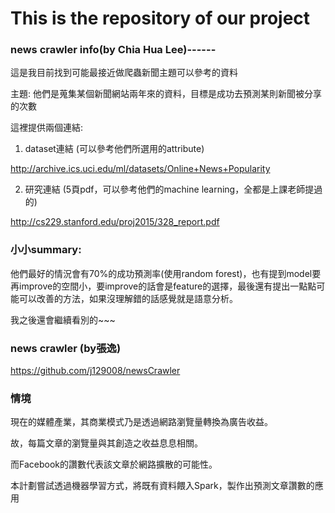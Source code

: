 # This is the repository of our project

### news crawler info(by Chia Hua Lee)------
這是我目前找到可能最接近做爬蟲新聞主題可以參考的資料

主題: 他們是蒐集某個新聞網站兩年來的資料，目標是成功去預測某則新聞被分享的次數

這裡提供兩個連結:

1. dataset連結 (可以參考他們所選用的attribute)

http://archive.ics.uci.edu/ml/datasets/Online+News+Popularity

2. 研究連結 (5頁pdf，可以參考他們的machine learning，全都是上課老師提過的)

http://cs229.stanford.edu/proj2015/328_report.pdf

### 小小summary:

他們最好的情況會有70%的成功預測率(使用random forest)，也有提到model要再improve的空間小，要improve的話會是feature的選擇，最後還有提出一點點可能可以改善的方法，如果沒理解錯的話感覺就是語意分析。

我之後還會繼續看別的~~~


### news crawler (by張逸)

https://github.com/j129008/newsCrawler


### 情境

現在的媒體產業，其商業模式乃是透過網路瀏覽量轉換為廣告收益。

故，每篇文章的瀏覽量與其創造之收益息息相關。

而Facebook的讚數代表該文章於網路擴散的可能性。

本計劃嘗試透過機器學習方式，將既有資料餵入Spark，製作出預測文章讚數的應用
